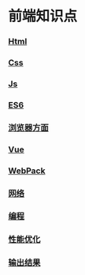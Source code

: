 # 前端知识点

### [Html](Html/README.md)
### [Css](CSS/README.md)
### [Js](JS/README.md)
### [ES6](ES6/README.md)
### [浏览器方面](Browser/README.md)
### [Vue](Vue/README.md)
### [WebPack](WebPack/README.md)
### [网络](网络/README.md)
### [编程](编程/README.md)
### [性能优化](性能优化.md)
### [输出结果](outPut.md)

